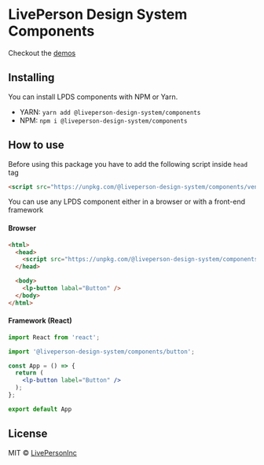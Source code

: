 # LivePerson Design System Components

Checkout the [demos](https://livepersoninc.github.io/lp-design-system/?path=/story/components)

## Installing

You can install LPDS components with NPM or Yarn.

- YARN: `yarn add @liveperson-design-system/components`
- NPM: `npm i @liveperson-design-system/components`

## How to use

Before using this package you have to add the following script inside `head` tag

```html
<script src="https://unpkg.com/@liveperson-design-system/components/vendor.js"></script>
```

You can use any LPDS component either in a browser or with a front-end framework

#### Browser
```html
<html>
  <head>
    <script src="https://unpkg.com/@liveperson-design-system/components/button.js" />
  </head>

  <body>
    <lp-button labal="Button" />
  </body>
</html>
```

#### Framework (React)
```jsx
import React from 'react';

import '@liveperson-design-system/components/button';

const App = () => {
  return (
    <lp-button label="Button" />
  );
};

export default App
```

## License

MIT © [LivePersonInc](https://github.com/LivePersonInc)
